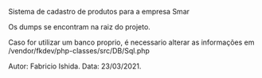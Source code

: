 Sistema de cadastro de produtos para a empresa Smar

Os dumps se encontram na raiz do projeto.

Caso for utilizar um banco proprio, é necessario alterar as informações em /vendor/fkdev/php-classes/src/DB/Sql.php

Autor: Fabricio Ishida. Data: 23/03/2021.
